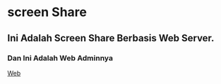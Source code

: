# screen Share

## Ini Adalah Screen Share Berbasis Web Server.
### Dan Ini Adalah Web Adminnya
[Web](https://raw.githubusercontent.com/AsepMo/RecordRTC/Application/build/sreen-share-v1.0.apk)
